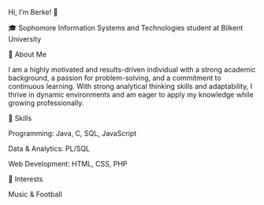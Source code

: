 Hi, I’m Berke! 👋

🎓 Sophomore Information Systems and Technologies student at Bilkent University

🔹 About Me

I am a highly motivated and results-driven individual with a strong academic background, a passion for problem-solving, and a commitment to continuous learning. With strong analytical thinking skills and adaptability, I thrive in dynamic environments and am eager to apply my knowledge while growing professionally.

🔹 Skills

Programming: Java, C, SQL, JavaScript

Data & Analytics: PL/SQL

Web Development: HTML, CSS, PHP

🔹 Interests

Music & Football
